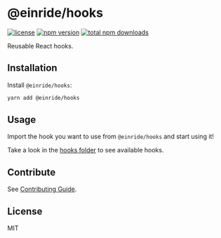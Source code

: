 # @einride/hooks

[![license](https://img.shields.io/npm/l/@einride/hooks.svg)](https://github.com/einride/hooks/blob/master/LICENSE)
[![npm version](https://img.shields.io/npm/v/@einride/hooks.svg)](https://www.npmjs.com/package/@einride/hooks)
[![total npm downloads](https://img.shields.io/npm/dt/@einride/hooks.svg)](https://www.npmjs.com/package/@einride/hooks)

Reusable React hooks.

## Installation

Install `@einride/hooks`:

```bash
yarn add @einride/hooks
```

## Usage

Import the hook you want to use from `@einride/hooks` and start using it!

Take a look in the [hooks folder](https://github.com/einride/hooks/tree/main/src/hooks) to see
available hooks.

## Contribute

See [Contributing Guide](https://github.com/einride/hooks/blob/main/CONTRIBUTING.md).

## License

MIT
